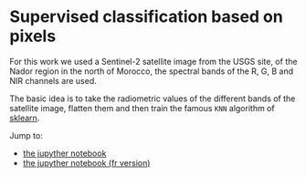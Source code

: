 # Supervised classification based on pixels

For this work we used a Sentinel-2 satellite image from the USGS site, of the Nador region in the north of Morocco, the spectral bands of the R, G, B and NIR channels are used.

The basic idea is to take the radiometric values of the different bands of the satellite image, flatten them and then train the famous `KNN` algorithm of [sklearn](https://scikit-learn.org/).

Jump to: 
* [the jupyther notebook](https://github.com/ayoubft/supervisedClassif-s2/blob/main/landUseClassif-en.ipynb)
* [the jupyther notebook (fr version)](https://github.com/ayoubft/supervisedClassif-s2/blob/main/landUseClassif-fr.ipynb)
